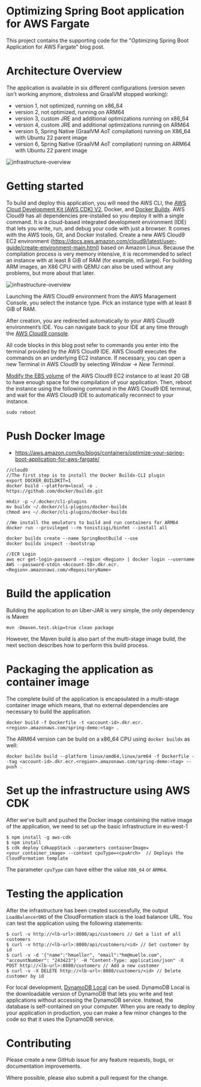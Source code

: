 # Optimizing Spring Boot application for AWS Fargate

This project contains the supporting code for the "Optimizing Spring Boot Application for AWS Fargate" blog post. 

# Architecture Overview

The application is available in six different configurations (version seven isn't working anymore, distroless and GraalVM stopped working):

* version 1, not optimized, running on x86_64
* version 2, not optimized, running on ARM64
* version 3, custom JRE and additional optimizations running on x86_64
* version 4, custom JRE and additional optimizations running on ARM64
* version 5, Spring Native (GraalVM AoT compilation) running on X86_64 with Ubuntu 22 parent image
* version 6, Spring Native (GraalVM AoT compilation) running on ARM64 with Ubuntu 22 parent image

![infrastructure-overview](images/SpringBoot_example_architecture.png)

# Getting started

To build and deploy this application, you will need the AWS CLI, the [AWS Cloud Development Kit (AWS CDK) V2](https://github.com/aws/aws-cdk), Docker, and [Docker Buildx](https://docs.docker.com/buildx/working-with-buildx/). AWS Cloud9 has all dependencies pre-installed so you deploy it with a single command. It is a cloud-based integrated development environment (IDE) that lets you write, run, and debug your code with just a browser. It comes with the AWS tools, Git, and Docker installed.
Create a new AWS Cloud9 EC2 environment (https://docs.aws.amazon.com/cloud9/latest/user-guide/create-environment-main.html) based on Amazon Linux. Because the compilation process is very memory intensive, it is recommended to select an instance with at least 8 GiB of RAM (for example, m5.large). For building ARM images, an X86 CPU with QEMU can also be used without any problems, but more about that later.

![infrastructure-overview](images/cloud9.png)

Launching the AWS Cloud9 environment from the AWS Management Console, you select the instance type. Pick an instance type with at least 8 GiB of RAM.

After creation, you are redirected automatically to your AWS Cloud9 environment’s IDE. You can navigate back to your IDE at any time through the [AWS Cloud9 console](https://signin.aws.amazon.com/signin?redirect_uri=https%3A%2F%2Fconsole.aws.amazon.com%2Fcloud9%2Fhome%3Fstate%3DhashArgs%2523%26isauthcode%3Dtrue&client_id=arn%3Aaws%3Aiam%3A%3A015428540659%3Auser%2Fcloud9&forceMobileApp=0&code_challenge=C-AufLUePBN22yMIphjlu96ObOBadc9Z0hK3poSCveQ&code_challenge_method=SHA-256).

All code blocks in this blog post refer to commands you enter into the terminal provided by the AWS Cloud9 IDE. AWS Cloud9 executes the commands on an underlying EC2 instance. If necessary, you can open a new Terminal in AWS Cloud9 by selecting *Window → New Terminal*.

[Modify the EBS volume](https://docs.aws.amazon.com/AWSEC2/latest/UserGuide/requesting-ebs-volume-modifications.html#modify-ebs-volume) of the AWS Cloud9 EC2 instance to at least 20 GB to have enough space for the compilation of your application. Then, reboot the instance using the following command in the AWS Cloud9 IDE terminal, and wait for the AWS Cloud9 IDE to automatically reconnect to your instance.

```
sudo reboot
```

# Push Docker Image
- https://aws.amazon.com/ko/blogs/containers/optimize-your-spring-boot-application-for-aws-fargate/

```
//cloud9
//The first step is to install the Docker Buildx-CLI plugin
export DOCKER_BUILDKIT=1
docker build --platform=local -o . https://github.com/docker/buildx.git

mkdir -p ~/.docker/cli-plugins
mv buildx ~/.docker/cli-plugins/docker-buildx
chmod a+x ~/.docker/cli-plugins/docker-buildx

//We install the emulators to build and run containers for ARM64
docker run --privileged --rm tonistiigi/binfmt --install all

docker buildx create --name SpringBootBuild --use
docker buildx inspect --bootstrap

//ECR Login
aws ecr get-login-password --region <Region> | docker login --username AWS --password-stdin <Account-ID>.dkr.ecr.<Region>.amazonaws.com/<RepositoryName>                   
```

# Build the application

Building the application to an Uber-JAR is very simple, the only dependency is Maven

```
mvn -Dmaven.test.skip=true clean package
```

However, the Maven build is also part of the multi-stage image build, the next section describes how to perform this build process.

# Packaging the application as container image

The complete build of the application is encapsulated in a multi-stage container image which means, that no external dependencies are necessary to build the application. 

```
docker build -f Dockerfile -t <account-id>.dkr.ecr.<region>.amazonaws.com/spring-demo:<tag> .
```

The ARM64 version can be build on a x86_64 CPU using `docker buildx` as well:

```
docker buildx build --platform linux/amd64,linux/arm64 -f Dockerfile --tag <account-id>.dkr.ecr.<region>.amazonaws.com/spring-demo:<tag> --push .
```

# Set up the infrastructure using AWS CDK

After we've built and pushed the Docker image containing the native image of the application, we need to set up the basic infrastructure in eu-west-1

```
$ npm install -g aws-cdk
$ npm install
$ cdk deploy CdkappStack --parameters containerImage=<your_container_image> --context cpuType=<cpuArch>  // Deploys the CloudFormation template
```

The parameter `cpuType` can have either the value `X86_64` or `ARM64`.

# Testing the application

After the infrastructure has been created successfully, the output `LoadBalancerDNS` of the CloudFormation stack is the load balancer URL. You can test the application using the following statements:

```
$ curl -v http://<lb-url>:8080/api/customers // Get a list of all customers
$ curl -v http://<lb-url>:8080/api/customers/<id> // Get customer by id
$ curl -v -d '{"name":"hmueller", "email":"hm@muelle.com", "accountNumber": "243423"}' -H "Content-Type: application/json" -X POST http://<lb-url>:8080/customers // Add a new customer
$ curl -v -X DELETE http://<lb-url>:8080/customers/<id> // Delete customer by id

```

For local development, [DynamoDB Local](https://docs.aws.amazon.com/amazondynamodb/latest/developerguide/DynamoDBLocal.html) can be used. DynamoDB Local is the downloadable version of DynamoDB that lets you write and test applications without accessing the DynamoDB service. Instead, the database is self-contained on your computer. When you are ready to deploy your application in production, you can make a few minor changes to the code so that it uses the DynamoDB service.


# Contributing

Please create a new GitHub issue for any feature requests, bugs, or documentation improvements.

Where possible, please also submit a pull request for the change.
